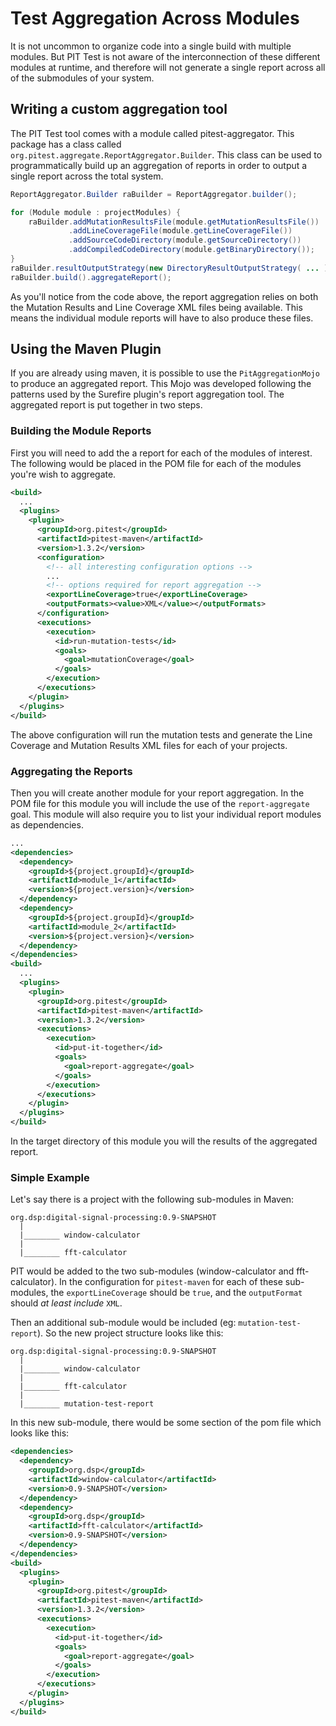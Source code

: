 # Test Aggregation Across Modules

It is not uncommon to organize code into a single build with multiple modules. But PIT Test is not aware of the interconnection of these different modules
at runtime, and therefore will not generate a single report across all of the submodules of your system.

## Writing a custom aggregation tool

The PIT Test tool comes with a module called pitest-aggregator. This package has a class called `org.pitest.aggregate.ReportAggregator.Builder`. 
This class can be used to programmatically build up an aggregation of reports in order to output a single report across the total system.

```java
ReportAggregator.Builder raBuilder = ReportAggregator.builder();

for (Module module : projectModules) {
    raBuilder.addMutationResultsFile(module.getMutationResultsFile())
             .addLineCoverageFile(module.getLineCoverageFile())
             .addSourceCodeDirectory(module.getSourceDirectory())
             .addCompiledCodeDirectory(module.getBinaryDirectory());
}
raBuilder.resultOutputStrategy(new DirectoryResultOutputStrategy( ... ));
raBuilder.build().aggregateReport();
```

As you'll notice from the code above, the report aggregation relies on both the Mutation Results and Line Coverage XML files being available. This means 
the individual module reports will have to also produce these files.
    
## Using the Maven Plugin

If you are already using maven, it is possible to use the `PitAggregationMojo` to produce an aggregated report. This Mojo was developed following the 
patterns used by the Surefire plugin's report aggregation tool. The aggregated report is put together in two steps.

### Building the Module Reports

First you will need to add the a report for each of the modules of interest. The following would be placed in the POM file for each of the modules you're
wish to aggregate.

```xml
<build>
  ...
  <plugins>
    <plugin>
      <groupId>org.pitest</groupId>
      <artifactId>pitest-maven</artifactId>
      <version>1.3.2</version>
      <configuration>
        <!-- all interesting configuration options -->
        ...
        <!-- options required for report aggregation -->
        <exportLineCoverage>true</exportLineCoverage>
        <outputFormats><value>XML</value></outputFormats>
      </configuration>
      <executions>
        <execution>
          <id>run-mutation-tests</id>
          <goals>
            <goal>mutationCoverage</goal>
          </goals>
        </execution>
      </executions>
    </plugin>
  </plugins>
</build>
```

The above configuration will run the mutation tests and generate the Line Coverage and Mutation Results XML files for each of your projects.

### Aggregating the Reports

Then you will create another module for your report aggregation. In the POM file for this module you will include the use of the `report-aggregate` goal. This module will also require you to list your individual report modules as dependencies.

```xml
...
<dependencies>
  <dependency>
    <groupId>${project.groupId}</groupId>
    <artifactId>module_1</artifactId>
    <version>${project.version}</version>
  </dependency>
  <dependency>
    <groupId>${project.groupId}</groupId>
    <artifactId>module_2</artifactId>
    <version>${project.version}</version>
  </dependency>
</dependencies>
<build>
  ...
  <plugins>
    <plugin>
      <groupId>org.pitest</groupId>
      <artifactId>pitest-maven</artifactId>
      <version>1.3.2</version>
      <executions>
        <execution>
          <id>put-it-together</id>
          <goals>
            <goal>report-aggregate</goal>
          </goals>
        </execution>
      </executions>
    </plugin>
  </plugins>
</build>
```

In the target directory of this module you will the results of the aggregated report.

### Simple Example

Let's say there is a project with the following sub-modules in Maven:

    org.dsp:digital-signal-processing:0.9-SNAPSHOT
      |
      |________ window-calculator
      |
      |________ fft-calculator
      
PIT would be added to the two sub-modules (window-calculator and fft-calculator). In the configuration for `pitest-maven` for each of these sub-modules, the `exportLineCoverage` should be `true`, and the `outputFormat` should *at least include* `XML`.

Then an additional sub-module would be included (eg: `mutation-test-report`). So the new project structure looks like this:

    org.dsp:digital-signal-processing:0.9-SNAPSHOT
      |
      |________ window-calculator
      |
      |________ fft-calculator
      |
      |________ mutation-test-report

In this new sub-module, there would be some section of the pom file which looks like this:

```xml
<dependencies>
  <dependency>
    <groupId>org.dsp</groupId>
    <artifactId>window-calculator</artifactId>
    <version>0.9-SNAPSHOT</version>
  </dependency>
  <dependency>
    <groupId>org.dsp</groupId>
    <artifactId>fft-calculator</artifactId>
    <version>0.9-SNAPSHOT</version>
  </dependency>
</dependencies>
<build>
  <plugins>
    <plugin>
      <groupId>org.pitest</groupId>
      <artifactId>pitest-maven</artifactId>
      <version>1.3.2</version>
      <executions>
        <execution>
          <id>put-it-together</id>
          <goals>
            <goal>report-aggregate</goal>
          </goals>
        </execution>
      </executions>
    </plugin>
  </plugins>
</build>
```